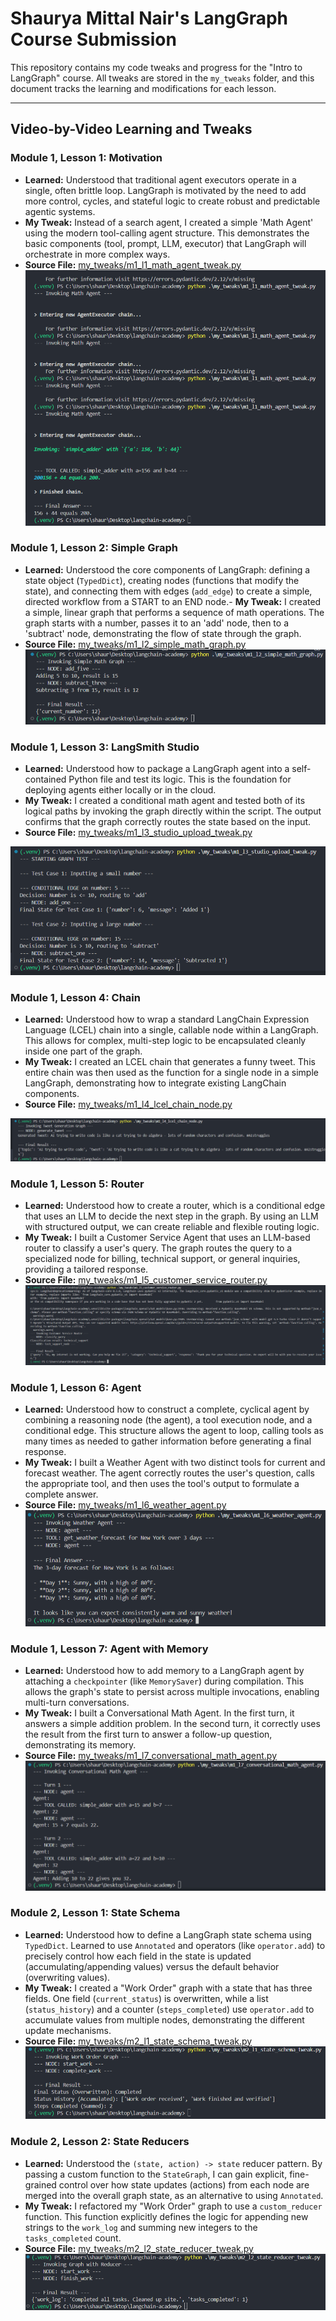 # Shaurya Mittal Nair's LangGraph Course Submission

This repository contains my code tweaks and progress for the "Intro to LangGraph" course. All tweaks are stored in the `my_tweaks` folder, and this document tracks the learning and modifications for each lesson.

---

## Video-by-Video Learning and Tweaks

### Module 1, Lesson 1: Motivation
- **Learned:** Understood that traditional agent executors operate in a single, often brittle loop. LangGraph is motivated by the need to add more control, cycles, and stateful logic to create robust and predictable agentic systems.
- **My Tweak:** Instead of a search agent, I created a simple 'Math Agent' using the modern tool-calling agent structure. This demonstrates the basic components (tool, prompt, LLM, executor) that LangGraph will orchestrate in more complex ways.
- **Source File:** [my_tweaks/m1_l1_math_agent_tweak.py](my_tweaks/m1_l1_math_agent_tweak.py)
![alt text](image.png)

### Module 1, Lesson 2: Simple Graph
- **Learned:** Understood the core components of LangGraph: defining a state object (`TypedDict`), creating nodes (functions that modify the state), and connecting them with edges (`add_edge`) to create a simple, directed workflow from a START to an END node.- **My Tweak:** I created a simple, linear graph that performs a sequence of math operations. The graph starts with a number, passes it to an 'add' node, then to a 'subtract' node, demonstrating the flow of state through the graph.
- **Source File:** [my_tweaks/m1_l2_simple_math_graph.py](my_tweaks/m1_l2_simple_math_graph.py)
![alt text](image-1.png)

### Module 1, Lesson 3: LangSmith Studio
- **Learned:** Understood how to package a LangGraph agent into a self-contained Python file and test its logic. This is the foundation for deploying agents either locally or in the cloud.
- **My Tweak:** I created a conditional math agent and tested both of its logical paths by invoking the graph directly within the script. The output confirms that the graph correctly routes the state based on the input.
- **Source File:** [my_tweaks/m1_l3_studio_upload_tweak.py](my_tweaks/m1_l3_studio_upload_tweak.py)

![alt text](image-2.png)

### Module 1, Lesson 4: Chain
- **Learned:** Understood how to wrap a standard LangChain Expression Language (LCEL) chain into a single, callable node within a LangGraph. This allows for complex, multi-step logic to be encapsulated cleanly inside one part of the graph.
- **My Tweak:** I created an LCEL chain that generates a funny tweet. This entire chain was then used as the function for a single node in a simple LangGraph, demonstrating how to integrate existing LangChain components.
- **Source File:** [my_tweaks/m1_l4_lcel_chain_node.py](my_tweaks/m1_l4_lcel_chain_node.py)

![alt text](image-3.png)


### Module 1, Lesson 5: Router
- **Learned:** Understood how to create a router, which is a conditional edge that uses an LLM to decide the next step in the graph. By using an LLM with structured output, we can create reliable and flexible routing logic.
- **My Tweak:** I built a Customer Service Agent that uses an LLM-based router to classify a user's query. The graph routes the query to a specialized node for billing, technical support, or general inquiries, providing a tailored response.
- **Source File:** [my_tweaks/m1_l5_customer_service_router.py](my_tweaks/m1_l5_customer_service_router.py)
![alt text](image-4.png)


### Module 1, Lesson 6: Agent
- **Learned:** Understood how to construct a complete, cyclical agent by combining a reasoning node (the agent), a tool execution node, and a conditional edge. This structure allows the agent to loop, calling tools as many times as needed to gather information before generating a final response.
- **My Tweak:** I built a Weather Agent with two distinct tools for current and forecast weather. The agent correctly routes the user's question, calls the appropriate tool, and then uses the tool's output to formulate a complete answer.
- **Source File:** [my_tweaks/m1_l6_weather_agent.py](my_tweaks/m1_l6_weather_agent.py)
![alt text](image-5.png)



### Module 1, Lesson 7: Agent with Memory
- **Learned:** Understood how to add memory to a LangGraph agent by attaching a `checkpointer` (like `MemorySaver`) during compilation. This allows the graph's state to persist across multiple invocations, enabling multi-turn conversations.
- **My Tweak:** I built a Conversational Math Agent. In the first turn, it answers a simple addition problem. In the second turn, it correctly uses the result from the first turn to answer a follow-up question, demonstrating its memory.
- **Source File:** [my_tweaks/m1_l7_conversational_math_agent.py](my_tweaks/m1_l7_conversational_math_agent.py)
![alt text](image-6.png)

### Module 2, Lesson 1: State Schema
- **Learned:** Understood how to define a LangGraph state schema using `TypedDict`. Learned to use `Annotated` and operators (like `operator.add`) to precisely control how each field in the state is updated (accumulating/appending values) versus the default behavior (overwriting values).
- **My Tweak:** I created a "Work Order" graph with a state that has three fields. One field (`current_status`) is overwritten, while a list (`status_history`) and a counter (`steps_completed`) use `operator.add` to accumulate values from multiple nodes, demonstrating the different update mechanisms.
- **Source File:** [my_tweaks/m2_l1_state_schema_tweak.py](my_tweaks/m2_l1_state_schema_tweak.py)
![alt text](image-7.png)

### Module 2, Lesson 2: State Reducers
- **Learned:** Understood the `(state, action) -> state` reducer pattern. By passing a custom function to the `StateGraph`, I can gain explicit, fine-grained control over how state updates (actions) from each node are merged into the overall graph state, as an alternative to using `Annotated`.
- **My Tweak:** I refactored my "Work Order" graph to use a `custom_reducer` function. This function explicitly defines the logic for appending new strings to the `work_log` and summing new integers to the `tasks_completed` count.
- **Source File:** [my_tweaks/m2_l2_state_reducer_tweak.py](my_tweaks/m2_l2_state_reducer_tweak.py)
![alt text](image-8.png)


